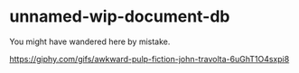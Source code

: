 # unnamed-wip-document-db

You might have wandered here by mistake.

https://giphy.com/gifs/awkward-pulp-fiction-john-travolta-6uGhT1O4sxpi8
